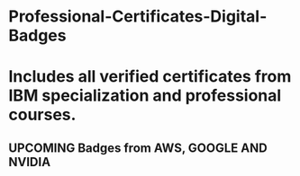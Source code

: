 # Professional-Certificates-Digital-Badges


# Includes all verified certificates from IBM specialization and professional courses.
## UPCOMING Badges from AWS, GOOGLE AND NVIDIA
